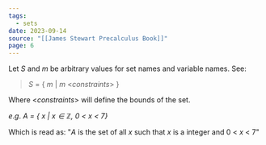 ```yaml
---
tags:
  - sets
date: 2023-09-14
source: "[[James Stewart Precalculus Book]]"
page: 6
---
```

Let $S$ and $m$ be arbitrary values for set names and variable names. See:

> $S$ = { $m$ | $m$ <*constraints*> }

Where <*constraints*> will define the bounds of the set.

$e.g.$
*$A$ = { $x$ | $x \in \mathbb{Z},$ 0 < $x$ < 7}*

Which is read as: "$A$ is the set of all $x$ such that $x$ is a integer and 0 < $x$ < 7"